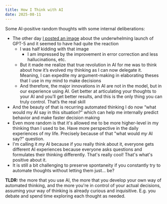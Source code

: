 ```yaml
---
title: How I Think with AI
date: 2025-08-11
---
```


Some AI-positive random thoughts with some internal deliberations:
- The other day [I posted an image](https://www.threads.com/@rnmp/post/DNEZWCWS2o0?xmt=AQF0-HzOL9zP0_TDmuwNcuj2RAYAPZ9togh4vhsSa4WDrw) about the underwhelming launch of GPT-5 and it seemed to have had quite the reaction
  - I was half kidding with that image 
    - I am impressed by the improvement in error correction and less hallucinations, etc.
  - But it made me realize that true revolution in AI for me was to think about how it’s evolved my thinking as I can now delegate it. Meaning, I can expedite my argument-making in elaborating theses that I use in my mind to make decisions
  - And therefore, the major innovations in AI are not in the model, but in our experience using AI. Get better at articulating your thoughts to your AI and you’ll get better results, and this is the only thing you can truly control. That’s the real skill
- And the beauty of that is recurring automated thinking I do now “what would my AI say in this situation?” which can help me internally predict behavior and make faster decision making
- Even more random is that it's allowed me to be more higher-level in my thinking than I used to be. Have more perspective in the daily experiences of my life. Precisely because of that "what would _my_ AI say?" question.
- I'm calling it _my_ AI because if you really think about it, everyone gets different AI experiences because everyone asks questions and formulates their thinking differently. That's really cool! That's what's positive about it.
- It is still a bit challenging to preserve spontaneity if you constantly try to automate thoughts without letting them just… be?

**TLDR:** the more that you use AI, the more that you develop your own way of automated thinking, and the more you're in control of your actual decisions, assuming your way of thinking is already curious and inquisitive. E.g. you debate and spend time exploring each thought as needed.

